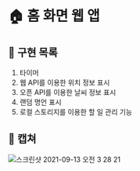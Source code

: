 # 🏠 홈 화면 웹 앱

## 🌟 구현 목록
1. 타이머
2. 웹 API를 이용한 위치 정보 표시
3. 오픈 API를 이용한 날씨 정보 표시
4. 랜덤 명언 표시
5. 로컬 스토리지를 이용한 할 일 관리 기능

## 🌟 캡쳐

![스크린샷 2021-09-13 오전 3 28 21](https://user-images.githubusercontent.com/83809779/132998899-d4dc7855-2fc1-4fc7-8dab-912a8694c273.png)
